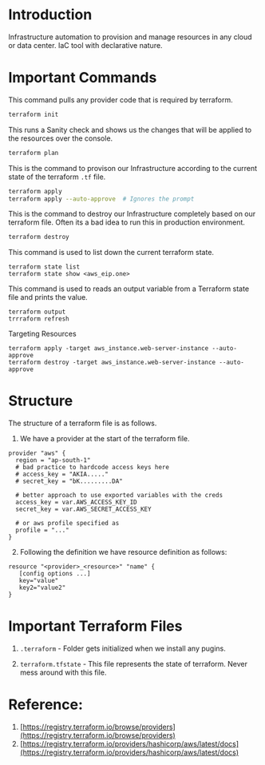 # Introduction

Infrastructure automation to provision and manage resources in any cloud or data center. IaC tool with declarative nature. 

# Important Commands

This command pulls any provider code that is required by terraform.

```bash
terraform init
```

This runs a Sanity check and shows us the changes that will be applied to the resources over the console.

```bash
terraform plan   
```

This is the command to provison our Infrastructure according to the current state of the terraform `.tf` file.

```bash
terraform apply  
terraform apply --auto-approve  # Ignores the prompt
```

This is the command to destroy our Infrastructure completely based on our terraform file. Often its a bad idea to run this in production environment.

```bash
terraform destroy
```

This command is used to list down the current terraform state.
```
terraform state list
terraform state show <aws_eip.one> 
```

This command is used to reads an output variable from a Terraform state file and prints the value.
```
terraform output
trrraform refresh
```

Targeting Resources
```
terraform apply -target aws_instance.web-server-instance --auto-approve
terraform destroy -target aws_instance.web-server-instance --auto-approve   
```

# Structure

The structure of a terraform file is as follows.

1. We have a provider at the start of the terraform file.
```
provider "aws" {
  region = "ap-south-1"
  # bad practice to hardcode access keys here
  # access_key = "AKIA....."
  # secret_key = "bK.........DA"
  
  # better approach to use exported variables with the creds
  access_key = var.AWS_ACCESS_KEY_ID
  secret_key = var.AWS_SECRET_ACCESS_KEY

  # or aws profile specified as
  profile = "..."
}
```


2. Following the definition we have resource definition as follows:

```
resource "<provider>_<resource>" "name" {
   [config options ...]
   key="value"
   key2="value2"
}
```

# Important Terraform Files

1. `.terraform` - Folder gets initialized when we install any pugins.

2. `terraform.tfstate` - This file represents the state of terraform. Never mess around with this file.

# Reference:

1. [https://registry.terraform.io/browse/providers](https://registry.terraform.io/browse/providers)
2. [https://registry.terraform.io/providers/hashicorp/aws/latest/docs](https://registry.terraform.io/providers/hashicorp/aws/latest/docs)
